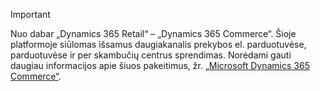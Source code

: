 > [!IMPORTANT]
> Nuo dabar „Dynamics 365 Retail“ – „Dynamics 365 Commerce“. Šioje platformoje siūlomas išsamus daugiakanalis prekybos el. parduotuvėse, parduotuvėse ir per skambučių centrus sprendimas. Norėdami gauti daugiau informacijos apie šiuos pakeitimus, žr. [„Microsoft Dynamics 365 Commerce“](https://dynamics.microsoft.com/commerce/overview/).
